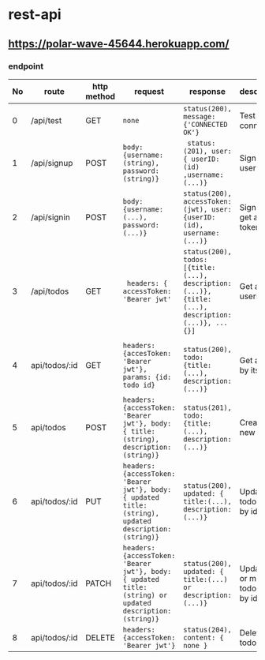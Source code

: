 # rest-api

## https://polar-wave-45644.herokuapp.com/

### endpoint

No|route|http method|request|response|description|
---|---|---|---|---|---|
0|/api/test|GET|```none```|```status(200), message:{'CONNECTED OK'}```| Test connection|
1|/api/signup| POST|```body: {username: (string), password: (string)} ```|``` status: (201), user: { userID: (id) ,username:(...)}```| Sign up user
2|/api/signin|POST|```body: {username:(...), password:(...)}```|```status(200), accessToken:(jwt), user: {userID: (id), username:(...)} ```| Sign in and get access token
3|/api/todos| GET|``` headers: { accessToken: 'Bearer jwt'```| ```status(200), todos: [{title: (...), description:(...)}, {title:(...), description:(...)}, ...{}]``` | Get all users todos
4|api/todos/:id| GET|```headers: {accesToken: 'Bearer jwt'}, params: {id: todo id} ```| ``` status(200), todo: {title:(...), description:(...)}```| Get a todo by its id
5|api/todos | POST| ``` headers: {accessToken: 'Bearer jwt'}, body: { title:(string), description:(string)} ```|```status(201), todo: {title:(...), description:(...)}```| Create a new todo
6|api/todos/:id |PUT| ```headers:{accessToken: 'Bearer jwt'}, body: { updated title:(string), updated description: (string)}```| ```status(200), updated: { title:(...), description:(...)} ```| Update all todo fields by id
7|api/todos/:id |PATCH| ```headers:{accessToken: 'Bearer jwt'}, body: { updated title:(string) or updated description: (string)}```| ```status(200), updated: { title:(...) or description:(...)} ```| Update one or multiple todo fields by id
8|api/todos/:id |DELETE| ```headers: {accessToken: 'Bearer jwt'} ```| ```status(204), content: { none } ```| Delete a todo by id|


